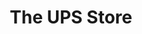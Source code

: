---
title: "The UPS Store"
url: /chandler/the-ups-store-west-chandler-boulevard-2/
shop: copyshop
---
